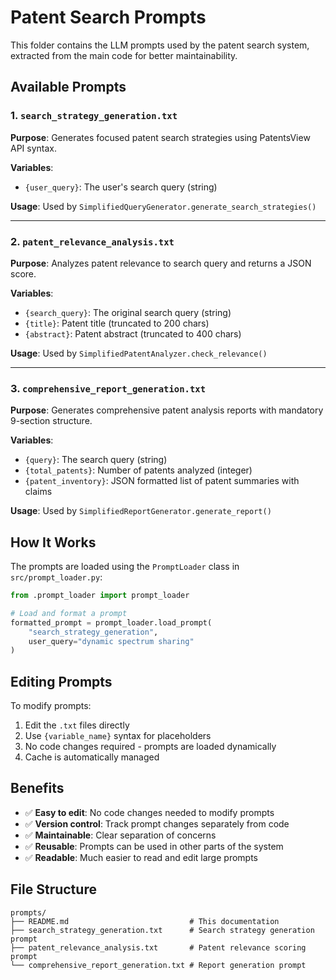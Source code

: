 # Patent Search Prompts

This folder contains the LLM prompts used by the patent search system, extracted from the main code for better maintainability.

## Available Prompts

### 1. `search_strategy_generation.txt`
**Purpose**: Generates focused patent search strategies using PatentsView API syntax.

**Variables**:
- `{user_query}`: The user's search query (string)

**Usage**: Used by `SimplifiedQueryGenerator.generate_search_strategies()`

---

### 2. `patent_relevance_analysis.txt` 
**Purpose**: Analyzes patent relevance to search query and returns a JSON score.

**Variables**:
- `{search_query}`: The original search query (string)
- `{title}`: Patent title (truncated to 200 chars)
- `{abstract}`: Patent abstract (truncated to 400 chars)

**Usage**: Used by `SimplifiedPatentAnalyzer.check_relevance()`

---

### 3. `comprehensive_report_generation.txt`
**Purpose**: Generates comprehensive patent analysis reports with mandatory 9-section structure.

**Variables**:
- `{query}`: The search query (string)
- `{total_patents}`: Number of patents analyzed (integer)
- `{patent_inventory}`: JSON formatted list of patent summaries with claims

**Usage**: Used by `SimplifiedReportGenerator.generate_report()`

## How It Works

The prompts are loaded using the `PromptLoader` class in `src/prompt_loader.py`:

```python
from .prompt_loader import prompt_loader

# Load and format a prompt
formatted_prompt = prompt_loader.load_prompt(
    "search_strategy_generation", 
    user_query="dynamic spectrum sharing"
)
```

## Editing Prompts

To modify prompts:

1. Edit the `.txt` files directly
2. Use `{variable_name}` syntax for placeholders
3. No code changes required - prompts are loaded dynamically
4. Cache is automatically managed

## Benefits

- ✅ **Easy to edit**: No code changes needed to modify prompts
- ✅ **Version control**: Track prompt changes separately from code  
- ✅ **Maintainable**: Clear separation of concerns
- ✅ **Reusable**: Prompts can be used in other parts of the system
- ✅ **Readable**: Much easier to read and edit large prompts

## File Structure

```
prompts/
├── README.md                           # This documentation
├── search_strategy_generation.txt      # Search strategy generation prompt
├── patent_relevance_analysis.txt       # Patent relevance scoring prompt  
└── comprehensive_report_generation.txt # Report generation prompt
```

